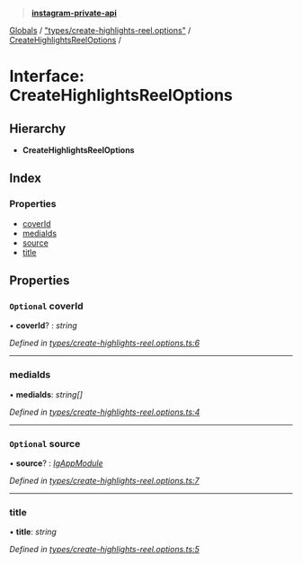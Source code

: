 > **[instagram-private-api](../README.md)**

[Globals](../README.md) / ["types/create-highlights-reel.options"](../modules/_types_create_highlights_reel_options_.md) / [CreateHighlightsReelOptions](_types_create_highlights_reel_options_.createhighlightsreeloptions.md) /

# Interface: CreateHighlightsReelOptions

## Hierarchy

* **CreateHighlightsReelOptions**

## Index

### Properties

* [coverId](_types_create_highlights_reel_options_.createhighlightsreeloptions.md#optional-coverid)
* [mediaIds](_types_create_highlights_reel_options_.createhighlightsreeloptions.md#mediaids)
* [source](_types_create_highlights_reel_options_.createhighlightsreeloptions.md#optional-source)
* [title](_types_create_highlights_reel_options_.createhighlightsreeloptions.md#title)

## Properties

### `Optional` coverId

• **coverId**? : *string*

*Defined in [types/create-highlights-reel.options.ts:6](https://github.com/dilame/instagram-private-api/blob/e9c516c/src/types/create-highlights-reel.options.ts#L6)*

___

###  mediaIds

• **mediaIds**: *string[]*

*Defined in [types/create-highlights-reel.options.ts:4](https://github.com/dilame/instagram-private-api/blob/e9c516c/src/types/create-highlights-reel.options.ts#L4)*

___

### `Optional` source

• **source**? : *[IgAppModule](../modules/_types_common_types_.md#igappmodule)*

*Defined in [types/create-highlights-reel.options.ts:7](https://github.com/dilame/instagram-private-api/blob/e9c516c/src/types/create-highlights-reel.options.ts#L7)*

___

###  title

• **title**: *string*

*Defined in [types/create-highlights-reel.options.ts:5](https://github.com/dilame/instagram-private-api/blob/e9c516c/src/types/create-highlights-reel.options.ts#L5)*